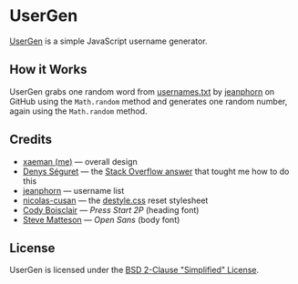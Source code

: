 # UserGen
[UserGen](https://xaeman.github.io/usergen) is a simple JavaScript username generator.

## How it Works
UserGen grabs one random word from [usernames.txt](https://github.com/jeanphorn/wordlist/blob/master/usernames.txt) by [jeanphorn](https://github.com/jeanphorn) on GitHub using the `Math.random` method and generates one random number, again using the `Math.random` method.

## Credits 
- [xaeman (me)](https://github.com/xaeman) — overall design
- [Denys Séguret](https://dystroy.org) — the [Stack Overflow answer](https://stackoverflow.com/a/13237436/13379432) that tought me how to do this
- [jeanphorn](https://github.com/jeanphorn) — username list
- [nicolas-cusan](https://github.com/nicolas-cusan) — the [destyle.css](https://github.com/nicolas-cusan/destyle.css) reset stylesheet
- [Cody Boisclair](http://zone38.net) — *Press Start 2P* (heading font)
- [Steve Matteson](https://www.monotype.com/studio/steve-matteson) — *Open Sans* (body font)

## License
UserGen is licensed under the [BSD 2-Clause "Simplified" License](LICENSE).
